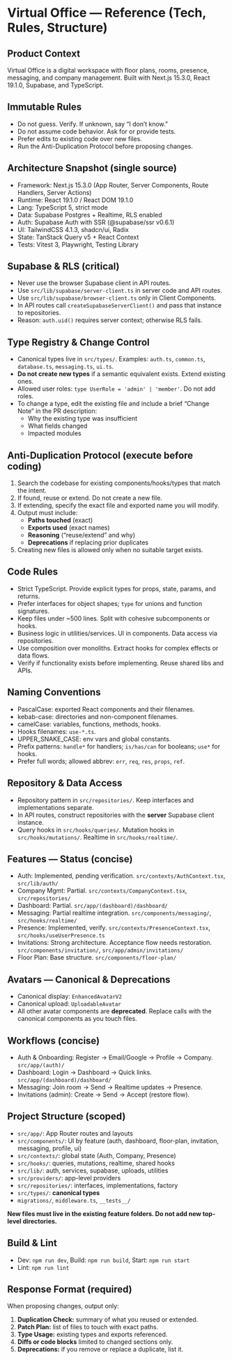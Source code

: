 # Virtual Office — Reference (Tech, Rules, Structure)

## Product Context
Virtual Office is a digital workspace with floor plans, rooms, presence, messaging, and company management. Built with Next.js 15.3.0, React 19.1.0, Supabase, and TypeScript.

## Immutable Rules
- Do not guess. Verify. If unknown, say “I don’t know.”
- Do not assume code behavior. Ask for or provide tests.
- Prefer edits to existing code over new files.
- Run the Anti-Duplication Protocol before proposing changes.

## Architecture Snapshot (single source)
- Framework: Next.js 15.3.0 (App Router, Server Components, Route Handlers, Server Actions)
- Runtime: React 19.1.0 / React DOM 19.1.0
- Lang: TypeScript 5, strict mode
- Data: Supabase Postgres + Realtime, RLS enabled
- Auth: Supabase Auth with SSR (@supabase/ssr v0.6.1)
- UI: TailwindCSS 4.1.3, shadcn/ui, Radix
- State: TanStack Query v5 + React Context
- Tests: Vitest 3, Playwright, Testing Library

## Supabase & RLS (critical)
- Never use the browser Supabase client in API routes.
- Use `src/lib/supabase/server-client.ts` in server code and API routes.
- Use `src/lib/supabase/browser-client.ts` only in Client Components.
- In API routes call `createSupabaseServerClient()` and pass that instance to repositories.
- Reason: `auth.uid()` requires server context; otherwise RLS fails.

## Type Registry & Change Control
- Canonical types live in `src/types/`. Examples: `auth.ts`, `common.ts`, `database.ts`, `messaging.ts`, `ui.ts`.
- **Do not create new types** if a semantic equivalent exists. Extend existing ones.
- Allowed user roles: `type UserRole = 'admin' | 'member'`. Do not add roles.
- To change a type, edit the existing file and include a brief “Change Note” in the PR description:
  - Why the existing type was insufficient
  - What fields changed
  - Impacted modules

## Anti-Duplication Protocol (execute before coding)
1. Search the codebase for existing components/hooks/types that match the intent.
2. If found, reuse or extend. Do not create a new file.
3. If extending, specify the exact file and exported name you will modify.
4. Output must include:
   - **Paths touched** (exact)
   - **Exports used** (exact names)
   - **Reasoning** (“reuse/extend” and why)
   - **Deprecations** if replacing prior duplicates
5. Creating new files is allowed only when no suitable target exists.

## Code Rules
- Strict TypeScript. Provide explicit types for props, state, params, and returns.
- Prefer interfaces for object shapes; `type` for unions and function signatures.
- Keep files under ~500 lines. Split with cohesive subcomponents or hooks.
- Business logic in utilities/services. UI in components. Data access via repositories.
- Use composition over monoliths. Extract hooks for complex effects or data flows.
- Verify if functionality exists before implementing. Reuse shared libs and APIs.

## Naming Conventions
- PascalCase: exported React components and their filenames.
- kebab-case: directories and non-component filenames.
- camelCase: variables, functions, methods, hooks.
- Hooks filenames: `use-*.ts`.
- UPPER_SNAKE_CASE: env vars and global constants.
- Prefix patterns: `handle*` for handlers; `is/has/can` for booleans; `use*` for hooks.
- Prefer full words; allowed abbrev: `err`, `req`, `res`, `props`, `ref`.

## Repository & Data Access
- Repository pattern in `src/repositories/`. Keep interfaces and implementations separate.
- In API routes, construct repositories with the **server** Supabase client instance.
- Query hooks in `src/hooks/queries/`. Mutation hooks in `src/hooks/mutations/`. Realtime in `src/hooks/realtime/`.

## Features — Status (concise)
- Auth: Implemented, pending verification. `src/contexts/AuthContext.tsx`, `src/lib/auth/`
- Company Mgmt: Partial. `src/contexts/CompanyContext.tsx`, `src/repositories/`
- Dashboard: Partial. `src/app/(dashboard)/dashboard/`
- Messaging: Partial realtime integration. `src/components/messaging/`, `src/hooks/realtime/`
- Presence: Implemented, verify. `src/contexts/PresenceContext.tsx`, `src/hooks/useUserPresence.ts`
- Invitations: Strong architecture. Acceptance flow needs restoration. `src/components/invitation/`, `src/app/admin/invitations/`
- Floor Plan: Base structure. `src/components/floor-plan/`

## Avatars — Canonical & Deprecations
- Canonical display: `EnhancedAvatarV2`
- Canonical upload: `UploadableAvatar`
- All other avatar components are **deprecated**. Replace calls with the canonical components as you touch files.

## Workflows (concise)
- Auth & Onboarding: Register → Email/Google → Profile → Company. `src/app/(auth)/`
- Dashboard: Login → Dashboard → Quick links. `src/app/(dashboard)/dashboard/`
- Messaging: Join room → Send → Realtime updates → Presence.
- Invitations (admin): Create → Send → Accept (restore flow).

## Project Structure (scoped)
- `src/app/`: App Router routes and layouts  
- `src/components/`: UI by feature (auth, dashboard, floor-plan, invitation, messaging, profile, ui)  
- `src/contexts/`: global state (Auth, Company, Presence)  
- `src/hooks/`: queries, mutations, realtime, shared hooks  
- `src/lib/`: auth, services, supabase, uploads, utilities  
- `src/providers/`: app-level providers  
- `src/repositories/`: interfaces, implementations, factory  
- `src/types/`: **canonical types**  
- `migrations/`, `middleware.ts`, `__tests__/`

**New files must live in the existing feature folders. Do not add new top-level directories.**

## Build & Lint
- Dev: `npm run dev`, Build: `npm run build`, Start: `npm run start`
- Lint: `npm run lint`

## Response Format (required)
When proposing changes, output only:
1. **Duplication Check:** summary of what you reused or extended.
2. **Patch Plan:** list of files to touch with exact paths.
3. **Type Usage:** existing types and exports referenced.
4. **Diffs or code blocks** limited to changed sections only.
5. **Deprecations:** if you remove or replace a duplicate, list it.

